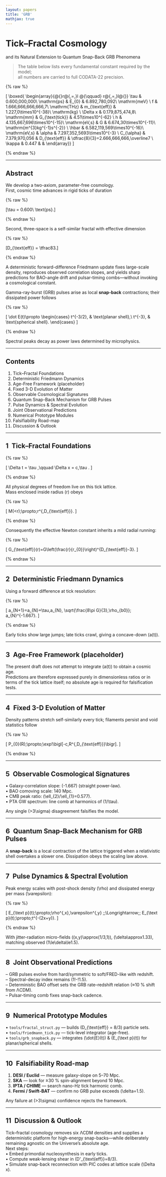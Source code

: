 ```yaml
---
layout: papers
title: 'GRB'
mathjax: true
---
```


# Tick–Fractal Cosmology  
and its Natural Extension to Quantum Snap-Back GRB Phenomena

> The table below lists every fundamental constant required by the model;  
> all numbers are carried to full CODATA-22 precision.

<div class="eq">
{% raw %}


\[
\boxed{
\begin{array}{@{}r@{\,=\,}l @{\qquad} r@{\,=\,}l@{}}
\tau & 0.600\,000\,000\ \mathrm{ps} &
E_{0} & 6.892\,780\,092\ \mathrm{meV} \\
f & 1.666\,666\,666\,666\,7\ \mathrm{THz} &
m_{\text{eff}} & 1.227\,0\times10^{-38}\ \mathrm{kg} \\
\Delta x & 0.179\,875\,474\,8\ \mathrm{mm} &
G_{\text{tick}} & 4.51\times10^{-62} \\
h & 4.135\,667\,696\times10^{-15}\ \mathrm{eV\,s} &
G & 6.674\,30\times10^{-11}\ \mathrm{m^{3}kg^{-1}s^{-2}} \\
\hbar & 6.582\,119\,569\times10^{-16}\ \mathrm{eV\,s} &
\alpha & 7.297\,352\,5693\times10^{-3} \\
C_{\alpha} & 7.379\,970\,056 &
D_{\text{eff}} & \dfrac{8}{3}=2.666\,666\,666\,\overline7 \\
\kappa & 0.447 &
&
\end{array}}
\]


{% endraw %}
</div>

---

## Abstract
We develop a two-axiom, parameter-free cosmology.  
First, cosmic time advances in rigid ticks of duration
<div class="eq">{% raw %}

\[\tau = 0.600\ \text{ps}.\]

{% endraw %}</div>
Second, three-space is a self-similar fractal with effective dimension
<div class="eq">{% raw %}

\[D_{\text{eff}} = \tfrac83.\]

{% endraw %}</div>

A deterministic forward-difference Friedmann update fixes large-scale density, reproduces observed correlation slopes, and yields sharp predictions for BAO-angle drift and pulsar-timing combs—without invoking a cosmological constant.  

Gamma-ray-burst (GRB) pulses arise as local **snap-back** contractions; their dissipated power follows
<div class="eq">{% raw %}


\[
\dot E(t)\propto
\begin{cases}
t^{-3/2}, & \text{planar shell},\\
t^{-3},   & \text{spherical shell}.
\end{cases}
\]


{% endraw %}</div>
Spectral peaks decay as power laws determined by microphysics.

---

## Contents
1. Tick–Fractal Foundations  
2. Deterministic Friedmann Dynamics  
3. Age-Free Framework (placeholder)  
4. Fixed 3-D Evolution of Matter  
5. Observable Cosmological Signatures  
6. Quantum Snap-Back Mechanism for GRB Pulses  
7. Pulse Dynamics & Spectral Evolution  
8. Joint Observational Predictions  
9. Numerical Prototype Modules  
10. Falsifiability Road-map  
11. Discussion & Outlook  

---

## 1 Tick–Fractal Foundations
<div class="eq">{% raw %}


\[
\Delta t = \tau ,\qquad
\Delta x = c\,\tau .
\]


{% endraw %}</div>

All physical degrees of freedom live on this tick lattice.  
Mass enclosed inside radius \(r\) obeys
<div class="eq">{% raw %}


\[
M(<r)\;\propto\;r^{\,D_{\text{eff}}}.
\]


{% endraw %}</div>

Consequently the effective Newton constant inherits a mild radial running:
<div class="eq">{% raw %}


\[
G_{\text{eff}}(r)=G\left(\frac{r}{r_{0}}\right)^{D_{\text{eff}}-3}.
\]


{% endraw %}</div>

---

## 2 Deterministic Friedmann Dynamics
Using a forward difference at tick resolution:
<div class="eq">{% raw %}


\[
a_{N+1}=a_{N}+\tau\,a_{N}\,
\sqrt{\frac{8\pi G}{3}\,\rho_{b0}}\;
a_{N}^{-1.667}.
\]


{% endraw %}</div>
Early ticks show large jumps; late ticks crawl, giving a concave-down \(a(t)\).

---

## 3 Age-Free Framework (placeholder)
The present draft does not attempt to integrate \(a(t)\) to obtain a cosmic age.  
Predictions are therefore expressed purely in dimensionless ratios or in terms of the tick lattice itself; no absolute age is required for falsification tests.

---

## 4 Fixed 3-D Evolution of Matter
Density patterns stretch self-similarly every tick; filaments persist and void statistics follow
<div class="eq">{% raw %}


\[
P_{0}(R)\;\propto\;\exp\!\bigl[-c\,R^{\,D_{\text{eff}}}\bigr].
\]


{% endraw %}</div>

---

## 5 Observable Cosmological Signatures
• Galaxy-correlation slope: \(-1.667\) (straight power-law).  
• BAO comoving scale: 140 Mpc.  
• CMB peak ratio: \(\ell_{2}/\ell_{1}=0.577\).  
• PTA GW spectrum: line comb at harmonics of \(1/\tau\).  

Any single \(>3\sigma\) disagreement falsifies the model.

---

## 6 Quantum Snap-Back Mechanism for GRB Pulses
A **snap-back** is a local contraction of the lattice triggered when a relativistic shell overtakes a slower one. Dissipation obeys the scaling law above.

---

## 7 Pulse Dynamics & Spectral Evolution
Peak energy scales with post-shock density \(\rho\) and dissipated energy per mass \(\varepsilon\):
<div class="eq">{% raw %}


\[
E_{\text p}(t)\;\propto\;\rho^{\,x}\,\varepsilon^{\,y}
\;\;\Longrightarrow\;\;
E_{\text p}(t)\;\propto\;t^{-(2x+y)}.
\]


{% endraw %}</div>

With jitter-radiation micro-fields \((x,y)\approx(1/3,1)\), \(\delta\approx1.33\), matching observed \(1\le\delta\le1.5\).

---

## 8 Joint Observational Predictions
– GRB pulses evolve from hard/symmetric to soft/FRED-like with redshift.  
– Spectral-decay index remains \(1\!-\!1.5\).  
– Deterministic BAO offset sets the GRB rate–redshift relation (≈10 % shift from ΛCDM).  
– Pulsar-timing comb fixes snap-back cadence.

---

## 9 Numerical Prototype Modules
• `tools/fractal_struct.py` — builds \(D_{\text{eff}} = 8/3\) particle sets.  
• `tools/friedmann_tick.py` — tick-level integrator (age-free).  
• `tools/grb_snapback.py` — integrates \(\dot{E}(t)\) & \(E_{\text p}(t)\) for planar/spherical shells.

---

## 10 Falsifiability Road-map
1. **DESI / Euclid** — measure galaxy-slope on 5–70 Mpc.  
2. **SKA** — look for ≥30 % spin-alignment beyond 10 Mpc.  
3. **IPTA / CHIME** — search nano-Hz tick harmonic comb.  
4. **Fermi / Swift-BAT** — confirm no GRB pulse exceeds \(\delta=1.5\).  

Any failure at \(>3\sigma\) confidence rejects the framework.

---

## 11 Discussion & Outlook
Tick–fractal cosmology removes six ΛCDM densities and supplies a deterministic platform for high-energy snap-backs—while deliberately remaining agnostic on the Universe’s absolute age.  
Next steps:  
• Embed primordial nucleosynthesis in early ticks.  
• Compute weak-lensing shear in \(D'_{\text{eff}}=8/3\).  
• Simulate snap-back reconnection with PIC codes at lattice scale \(\Delta x\).

